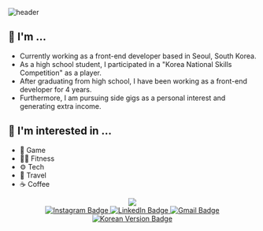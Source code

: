 <!--
**kangjae4real/kangjae4real** is a ✨ _special_ ✨ repository because its `README.md` (this file) appears on your GitHub profile.

Here are some ideas to get you started:

- 🔭 I’m currently working on ...
- 🌱 I’m currently learning ...
- 👯 I’m looking to collaborate on ...
- 🤔 I’m looking for help with ...
- 💬 Ask me about ...
- 📫 How to reach me: ...
- 😄 Pronouns: ...
- ⚡ Fun fact: ...
-->

![header](https://capsule-render.vercel.app/api?type=transparent&fontColor=703ee5&text=FE%20Developer&height=150&fontSize=60&desc=Kangjae%20Choi&descAlignY=80&descAlign=67.5)

## 🤔 I'm ...
- Currently working as a front-end developer based in Seoul, South Korea.
- As a high school student, I participated in a "Korea National Skills Competition" as a player.
- After graduating from high school, I have been working as a front-end developer for 4 years.
- Furthermore, I am pursuing side gigs as a personal interest and generating extra income.

## 🔭 I'm interested in ...
- 🎲 Game
- 🏋️‍♂️ Fitness
- ⚙️ Tech
- 🛫 Travel
- ☕ Coffee

<p align="center">
  <a href="https://hits.seeyoufarm.com">
    <img src="https://hits.seeyoufarm.com/api/count/incr/badge.svg?url=https%3A%2F%2Fgithub.com%2Fkangjae4real%2Fhit-counter&count_bg=%2379C83D&title_bg=%23555555&icon=github.svg&icon_color=%23E7E7E7&title=hits&edge_flat=false"/>
  </a>
  <br />
  <a href="https://www.instagram.com/kangjae.choi">
    <img alt="Instagram Badge" src="https://img.shields.io/badge/Instagram-%23E4405F?logo=Instagram&logoColor=%23ffffff">
  </a>
  <a href="https://www.linkedin.com/in/kangjae-choi-15898925a/">
    <img alt="LinkedIn Badge" src="https://img.shields.io/badge/LinkedIn-%230A66C2?logo=LinkedIn&logoColor=%23ffffff">
  </a>
  <a href="mailto:awpe89@gmail.com">
    <img alt="Gmail Badge" src="https://img.shields.io/badge/Gmail-%23EA4335?logo=Gmail&logoColor=%23ffffff">
  </a>
  <br />
  <a href="https://github.com/kangjae4real/kangjae4real-kr/blob/master/README.md">
    <img alt="Korean Version Badge" src="https://img.shields.io/badge/%ED%95%9C%EA%B8%80-%23018EF5?logo=readme&logoColor=%23ffffff">
  </a>
</p>
